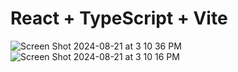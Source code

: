 # React + TypeScript + Vite
![Screen Shot 2024-08-21 at 3 10 36 PM](https://github.com/user-attachments/assets/46229806-d097-4b1d-bc22-745d4fdf580d)
![Screen Shot 2024-08-21 at 3 10 16 PM](https://github.com/user-attachments/assets/993a7712-3297-4949-8950-d5e4b891b80d)
